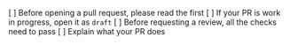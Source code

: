 [ ] Before opening a pull request, please read the first
[ ] If your PR is work in progress, open it as `draft`
[ ] Before requesting a review, all the checks need to pass
[ ] Explain what your PR does
